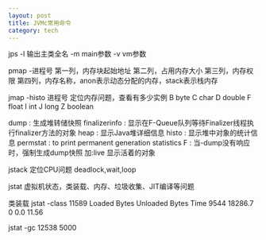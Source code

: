 ```yaml
---
layout: post
title: JVMc常用命令
category: tech
---
```


jps
-l 输出主类全名
-m main参数
-v vm参数

pmap -进程号
第一列，内存块起始地址
第二列，占用内存大小
第三列，内存权限
第四列，内存名称，anon表示动态分配的内存，stack表示栈内存


jmap -histo 进程号
定位内存问题，查看有多少实例
B  byte
C  char
D  double
F  float
I  int
J  long
Z  boolean

dump : 生成堆转储快照
finalizerinfo : 显示在F-Queue队列等待Finalizer线程执行finalizer方法的对象
heap : 显示Java堆详细信息
histo : 显示堆中对象的统计信息
permstat : to print permanent generation statistics
F : 当-dump没有响应时，强制生成dump快照
加:live 显示活着的对象



jstack
定位CPU问题
deadlock,wait,loop

jstat
虚拟机状态，类装载、内存、垃圾收集、JIT编译等问题

类装载
jstat -class 11589
Loaded  Bytes  Unloaded  Bytes     Time
  9544 18286.7        0     0.0      11.56

jstat -gc 12538 5000
